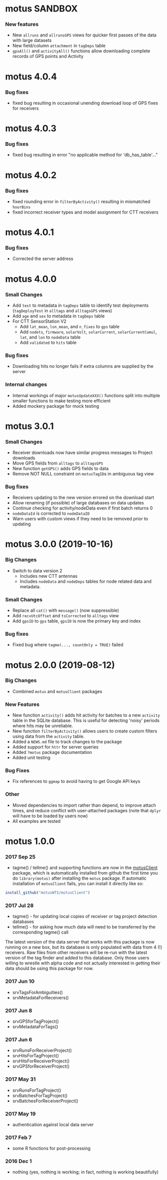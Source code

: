 # motus SANDBOX
### New features
* New `allruns` and `allrunsGPS` views for quicker first passes of the data with 
large datasets
* New field/column `attachment` in `tagDeps` table
* `gpsAll()` and `activityAll()` functions allow downloading complete records
  of GPS points and Activity

# motus 4.0.4
### Bug fixes
* fixed bug resulting in occasional unending download loop of GPS fixes for receivers

# motus 4.0.3

### Bug fixes
* fixed bug resulting in error "no applicable method for 'db_has_table'..."

# motus 4.0.2

### Bug fixes
* fixed rounding error in `filterByActivity()` resulting in mismatched `hourBins`
* fixed incorrect receiver types and model assignment for CTT receivers

# motus 4.0.1

### Bug fixes
* Corrected the server address

# motus 4.0.0

### Small Changes
* Add `test` to metadata in `tagDeps` table to identify test deployments 
  (`tagDeployTest` in `alltags` and `alltagsGPS` views)
* Add `age` and `sex` to metadata in `tagDeps` table
* For CTT SensorStation V2
    * Add `lat_mean`, `lon_mean`, and `n_fixes` to `gps` table
    * Add `nodets`, `firmware`, `solarVolt`, `solarCurrent`, `solarCurrentCumul`, `lat`, and `lon` to `nodeData` table
    * Add `validated` to `hits` table

### Bug fixes
* Downloading hits no longer fails if extra columns are supplied by the server

### Internal changes
* Internal workings of major `motusUpdateXXX()` functions split into multiple
  smaller functions to make testing more efficient
* Added mockery package for mock testing

# motus 3.0.1

### Small Changes
* Receiver downloads now have similar progress messages to Project downloads
* Move GPS fields from `alltags` to `alltagsGPS`
* New function `getGPS()` adds GPS fields to data
* Remove NOT NULL constraint on `motusTagID`s in ambiguous tag view

### Bug fixes
* Receivers updating to the new version errored on the download start
* Allow renaming (if possible) of large databases on data updates
* Continue checking for activity/nodeData even if first batch returns 0
* `nodeDataId` is corrected to `nodeDataID`
* Warn users with custom views if they need to be removed prior to updating

# motus 3.0.0 (2019-10-16)

### Big Changes
* Switch to data version 2
    * Includes new CTT antennas
    * Includes `nodeData` and `nodeDeps` tables for node related data and metadata.

### Small Changes
* Replace all `cat()` with `message()` (now suppressible)
* Add `recvUtcOffset` and `tsCorrected` to `alltags` view
* Add `gpsID` to `gps` table, `gpsID` is now the primary key and index

### Bug fixes
* Fixed bug where `tagme(..., countOnly = TRUE)` failed

# motus 2.0.0 (2019-08-12)

### Big Changes
* Combined `motus` and `motusClient` packages

### New Features
* New function `activity()` adds hit activity for batches to a new `activity` table in the SQLite database. This is useful for detecting 'noisy' periods where hits may be unreliable.
* New function `filterByActivity()` allows users to create custom filters using data from the `activity` table.
* Added a `NEWS.md` file to track changes to the package
* Added support for `httr` for server queries
* Added `?motus` package documentation
* Added unit testing 

### Bug Fixes
* Fix references to `ggmap` to avoid having to get Google API keys

### Other
* Moved dependencies to import rather than depend, to improve attach times, and reduce conflict with user-attached packages (note that `dplyr` will have to be loaded by users now)
* All examples are tested

# motus 1.0.0

### 2017 Sep 25

- tagme() / tellme() and supporting functions are now in the [motusClient](https://github.com/motusWTS/motusClient)
package, which is automatically installed from github the first time you do `library(motus)` after installing
the `motus` package.  If automatic installation of `motusClient` fails, you can install it directly like so:
```R
install_github("motusWTS/motusClient")
```

### 2017 Jul 28

- tagme() - for updating local copies of receiver or tag project detection databases
- tellme() - for asking how much data will need to be transferred by the corresponding tagme() call

The latest version of the data server that works with this package is
now running on a new box, but its database is only populated with data
from 4 (!) receivers.  Raw files from other receivers will be re-run with
the latest version of the tag finder and added to this database.  Only
those users willing to wrestle with alpha code and not actually interested
in getting their data should be using this package for now.

### 2017 Jun 10

- srvTagsForAmbiguities()
- srvMetadataForReceivers()

### 2017 Jun 8

- srvGPSforTagProject()
- srvMetadataForTags()

### 2017 Jun 6

- srvRunsForReceiverProject()
- srvHitsForTagProject()
- srvHitsForReceiverProject()
- srvGPSforReceiverProject()

### 2017 May 31

- srvRunsForTagProject()
- srvBatchesForTagProject()
- srvBatchesForReceiverProject()

### 2017 May 19

- authentication against local data server

### 2017 Feb 7

- some R functions for post-processing

### 2016 Dec 1
- nothing (yes, nothing is working; in fact, nothing is working beautifully)
